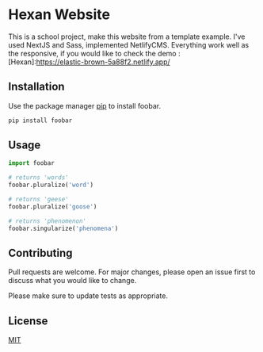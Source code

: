 # Hexan Website

This is a school project, make this website from a template example.
I've used NextJS and Sass, implemented NetlifyCMS.
Everything work well as the responsive, if you would like to check the demo :
[Hexan]:https://elastic-brown-5a88f2.netlify.app/

## Installation

Use the package manager [pip](https://pip.pypa.io/en/stable/) to install foobar.

```bash
pip install foobar
```

## Usage

```python
import foobar

# returns 'words'
foobar.pluralize('word')

# returns 'geese'
foobar.pluralize('goose')

# returns 'phenomenon'
foobar.singularize('phenomena')
```

## Contributing
Pull requests are welcome. For major changes, please open an issue first to discuss what you would like to change.

Please make sure to update tests as appropriate.

## License
[MIT](https://choosealicense.com/licenses/mit/)
